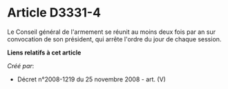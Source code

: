 # Article D3331-4

Le Conseil général de l'armement se réunit au moins deux fois par an sur convocation de son président, qui arrête l'ordre du
jour de chaque session.

**Liens relatifs à cet article**

_Créé par_:

  - Décret n°2008-1219 du 25 novembre 2008 - art. (V)
